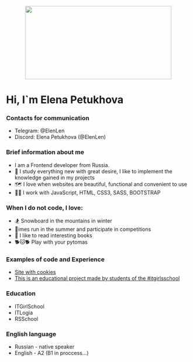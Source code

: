 <div align="center">
  <img height="200" width="400"
    src='https://i.giphy.com/media/v1.Y2lkPTc5MGI3NjExMHp1dmt1eGpzbmx0d2t0OWQwYjR6YmhjY2xuaHVsamY3dWMzbHRvdSZlcD12MV9pbnRlcm5hbF9naWZfYnlfaWQmY3Q9Zw/LMcB8XospGZO8UQq87/giphy.gif' />
</div>

# Hi, I`m Elena Petukhova

### Contacts for communication

- Telegram: @ElenLen
- Discord: Elena Petukhova (@ElenLen)

### Brief information about me

- I am a Frontend developer from Russia.
- 🌱 I study everything new with great desire, I like to implement the knowledge gained in my projects
- 🗺️ I love when websites are beautiful, functional and convenient to use
- 👩‍💻 I work with JavaScript, HTML, CSS3, SASS, BOOTSTRAP

### When I do not code, I love:

- 🏂 Snowboard in the mountains in winter
- 🏃imes run in the summer and participate in competitions
- 📖 I like to read interesting books
- 🐕🐱🐕 Play with your pytomas

### Examples of code and Experience

- [Site with cookies](https://elenlen.github.io/cookies/)
- [This is an educational project made by students of the #itgirlsschool](https://elenlen.github.io/LavaStudio/)

### Education

- ITGirlSchool
- ITLogia
- RSSchool

### English language

- Russian - native speaker
- English - A2 (B1 in proccess...)
